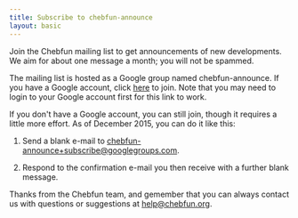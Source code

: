 ```yaml
---
title: Subscribe to chebfun-announce
layout: basic
---
```


Join the Chebfun mailing list to get announcements of new developments.  We aim for about one message a month; you will not be spammed.

The mailing list is hosted as a Google group named chebfun-announce.  If you
have a Google account, click [here][subscribelink] to join.  Note that you may
need to login to your Google account first for this link to work.

If you don't have a Google account, you can still join, though it requires a
little more effort.  As of December 2015, you can do it like this:

1. Send a blank e-mail to [chebfun-announce+subscribe@googlegroups.com][subscribeemail].

2. Respond to the confirmation e-mail you then receive with a further blank
message.

Thanks from the Chebfun team, and gemember that you can always contact us with
questions or suggestions at [help@chebfun.org][help].


[subscribelink]: https://groups.google.com/forum/#!forum/chebfun-announce/join
[subscribeemail]: mailto:chebfun-announce+subscribe@googlegroups.com
[help]: mailto:help@chebfun.org
